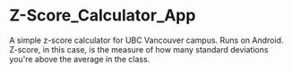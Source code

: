 # Z-Score_Calculator_App
A simple z-score calculator for UBC Vancouver campus. Runs on Android.
Z-score, in this case, is the measure of how many standard deviations you're above the average in the class.


